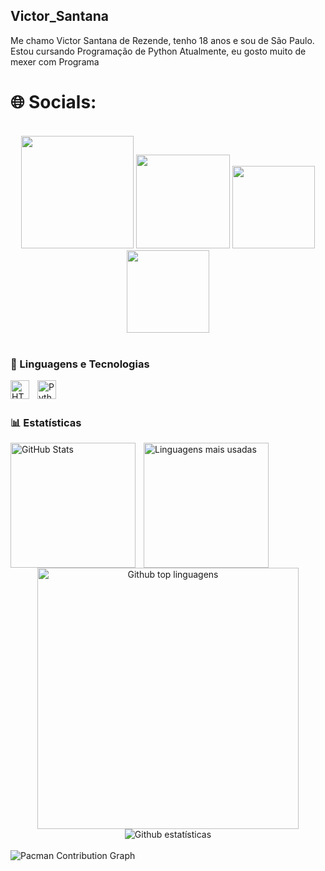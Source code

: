  ##  Victor_Santana


Me chamo Victor Santana de Rezende, tenho 18 anos e sou de São Paulo. Estou cursando Programação de Python Atualmente, eu gosto muito de mexer com Programa 
    
      
 # 🌐 Socials:
<br>
 <div align="center">
    <a href="https://www.instagram.com/ricardorlima_" target="_blank"><img src="https://img.shields.io/badge/-Instagram-%23E4405F?style=for-the-badge&logo=instagram&logoColor=white" width = "180" target="_blank"></a>
    <a href="https://discord.gg/PXd5WrTh" target="_blank"><img src="https://img.shields.io/badge/Discord-7289DA?style=for-the-badge&logo=discord&logoColor=white" width = "150" target="_blank"></a> 
    <a href = "mailto:ricardolimaa65@gmail.com"><img src="https://img.shields.io/badge/-Gmail-%23333?style=for-the-badge&logo=gmail&logoColor=white"  width = "132" target="_blank"></a>
    <a href="https://www.linkedin.com/in/ricardo-rodrigues-lima-977a5b1a3/" target="_blank"><img src="https://img.shields.io/badge/-LinkedIn-%230077B5?style=for-the-badge&logo=linkedin&logoColor=white" width = "132" target="_blank"></a> 
  </div>
<br>

### 🤖 Linguagens e Tecnologias

<img 
    align="left" 
    alt="HTML"
    title="HTML" 
    width="30px" 
    style="padding-right: 10px;" 
    src="https://cdn.jsdelivr.net/gh/devicons/devicon@latest/icons/html5/html5-original.svg" 
/>

<img 
    align="left" 
    alt="Python" 
    title="Python"
    width="30px" 
    style="padding-right: 10px;" 
    src="https://cdn.jsdelivr.net/gh/devicons/devicon@latest/icons/python/python-original.svg" 
/>

<br/>
<br/>

### 📊 Estatísticas

<p>
  <img 
    align="left" 
    alt="GitHub Stats" 
    height="200" 
    style="padding-right: 10px;" 
    src="https://github-readme-stats.vercel.app/api?username=Santanaxy&show_icons=true&theme=tokyonight&include_all_commits=true&locale=pt-br" 
  />

  <img 
    align="left" 
    alt="Linguagens mais usadas" 
    height="200" 
    src="https://github-readme-stats.vercel.app/api/top-langs/?username=Santanaxy&theme=tokyonight&layout=compact&custom_title=Tecnologias&langs_count=9" 
  />
</p> 

<br>
<div align="center">
  <img src="https://github-readme-stats.vercel.app/api/top-langs/?username=ricardolimaa29&layout=compact&langs_count=20&theme=neon" width="418" alt="Github top linguagens"/>
  <img src="https://github-readme-streak-stats.herokuapp.com/?user=ricardolimaa29&theme=neon" alt="Github estatísticas"/>
</div>
        <br>

<picture>
  <source media="(prefers-color-scheme: dark)" srcset="https://raw.githubusercontent.com/Santanaxy/Santana/output/pacman-contribution-graph-dark.svg">
  <source media="(prefers-color-scheme: light)" srcset="https://raw.githubusercontent.com/Santanaxy/Santana/output/pacman-contribution-graph.svg">
  <img alt="Pacman Contribution Graph" src="https://raw.githubusercontent.com/Santanaxy/Santana/output/pacman-contribution-graph.svg">
</picture>




